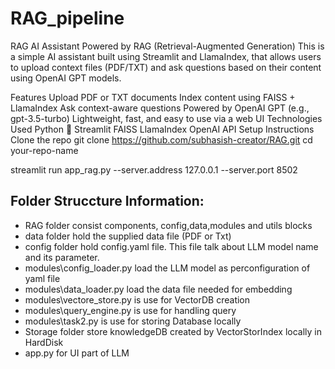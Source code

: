 # RAG_pipeline

RAG
AI Assistant Powered by RAG (Retrieval-Augmented Generation)
This is a simple AI assistant built using Streamlit and LlamaIndex, that allows users to upload context files (PDF/TXT) and ask questions based on their content using OpenAI GPT models.

Features
Upload PDF or TXT documents
Index content using FAISS + LlamaIndex
Ask context-aware questions
Powered by OpenAI GPT (e.g., gpt-3.5-turbo)
Lightweight, fast, and easy to use via a web UI
Technologies Used
Python 🐍
Streamlit
FAISS
LlamaIndex
OpenAI API
Setup Instructions
Clone the repo
git clone https://github.com/subhasish-creator/RAG.git
cd your-repo-name

streamlit run app_rag.py --server.address 127.0.0.1 --server.port 8502

## Folder Struccture Information:
- RAG folder consist components, config,data,modules and utils blocks
- data folder hold the supplied data file (PDF or Txt)
- config folder hold config.yaml file. This file talk about LLM model name and its parameter.
- modules\config_loader.py load the LLM model as perconfiguration of yaml file
- modules\data_loader.py load the data file needed for embedding
- modules\vectore_store.py is use for VectorDB creation
- modules\query_engine.py is use for handling query
- modules\task2.py is use for storing Database locally
- Storage folder store knowledgeDB created by VectorStorIndex locally in HardDisk
- app.py for UI part of LLM
  

